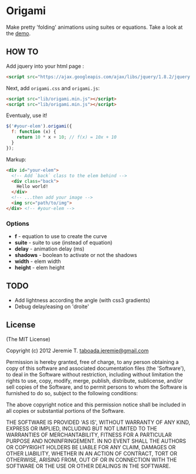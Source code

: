 Origami
=======

Make pretty 'folding' animations using suites or equations. Take a look at the [demo](http://jeremiet.github.com/origami).

HOW TO
------
Add jquery into your html page :
```html
<script src="https://ajax.googleapis.com/ajax/libs/jquery/1.8.2/jquery.min.js"></script>
```
Next, add `origami.css` and `origami.js`:
```html
<script src="lib/origami.min.js"></script>
<script src="lib/origami.min.js"></script>
```
Eventualy, use it!
```js
$('#your-elem').origami({
  f: function (x) {
    return 10 * x + 10; // f(x) = 10x + 10
  }
});
```
Markup:
```html
<div id="your-elem">
  <!-- Add `back` class to the elem behind -->
  <div class="back">
    Hello world!
  </div>
  <!-- ...then add your image -->
  <img src="path/to/img">
</div> <!-- #your-elem -->
```
### Options
- __f__ - equation to use to create the curve
- __suite__ - suite to use (instead of equation)
- __delay__ - animation delay (ms)
- __shadows__ - boolean to activate or not the shadows
- __width__ - elem width
- __height__ - elem height

TODO
----
- Add lightness according the angle (with css3 gradients)
- Debug delay/easing on 'droite'

License
-------
(The MIT License)

Copyright (c) 2012 Jeremie T. <taboada.jeremie@gmail.com>

Permission is hereby granted, free of charge, to any person obtaining a copy of this software and associated documentation files (the 'Software'), to deal in the Software without restriction, including without limitation the rights to use, copy, modify, merge, publish, distribute, sublicense, and/or sell copies of the Software, and to permit persons to whom the Software is furnished to do so, subject to the following conditions:

The above copyright notice and this permission notice shall be included in all copies or substantial portions of the Software.

THE SOFTWARE IS PROVIDED 'AS IS', WITHOUT WARRANTY OF ANY KIND, EXPRESS OR IMPLIED, INCLUDING BUT NOT LIMITED TO THE WARRANTIES OF MERCHANTABILITY, FITNESS FOR A PARTICULAR PURPOSE AND NONINFRINGEMENT. IN NO EVENT SHALL THE AUTHORS OR COPYRIGHT HOLDERS BE LIABLE FOR ANY CLAIM, DAMAGES OR OTHER LIABILITY, WHETHER IN AN ACTION OF CONTRACT, TORT OR OTHERWISE, ARISING FROM, OUT OF OR IN CONNECTION WITH THE SOFTWARE OR THE USE OR OTHER DEALINGS IN THE SOFTWARE.